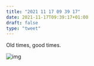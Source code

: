 ```yaml
---
title: "2021 11 17 09 39 17"
date: 2021-11-17T09:39:17+01:00
draft: false
type: "tweet"
---
```

Old times, good times.


![img](/img/IMG_1755.JPG)
